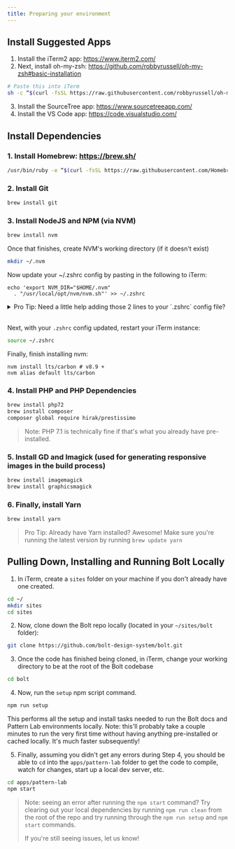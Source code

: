 ```yaml
---
title: Preparing your environment
---
```


## Install Suggested Apps

1. Install the iTerm2 app: https://www.iterm2.com/
2. Next, install oh-my-zsh: https://github.com/robbyrussell/oh-my-zsh#basic-installation
```bash
# Paste this into iTerm
sh -c “$(curl -fsSL https://raw.githubusercontent.com/robbyrussell/oh-my-zsh/master/tools/install.sh)”
```
3. Install the SourceTree app: https://www.sourcetreeapp.com/
4. Install the VS Code app: https://code.visualstudio.com/



## Install Dependencies

### 1. Install Homebrew: https://brew.sh/
```bash
/usr/bin/ruby -e “$(curl -fsSL https://raw.githubusercontent.com/Homebrew/install/master/install)”
```

### 2. Install Git
```bash
brew install git
```

### 3. Install NodeJS and NPM (via NVM)
```bash
brew install nvm
```

Once that finishes, create NVM's working directory (if it doesn't exist)
```bash
mkdir ~/.nvm
```

Now update your ~/.zshrc config by pasting in the following to iTerm:
```
echo 'export NVM_DIR="$HOME/.nvm"
  . "/usr/local/opt/nvm/nvm.sh"' >> ~/.zshrc
```

<details>
  <summary>Pro Tip: Need a little help adding those 2 lines to your `.zshrc` config file?</summary>
  <p>Did that previous command not automatically update your config file for some reason?</p>
  <ol>
    <li>Make sure to highlight and copy the code snippet above ^ to your clipboard ( CMD + C )</li>
    <li>Edit your <code>.zshrc</code> file by typing in the following into iTERM and hitting enter: <code>nano ~/.zshrc</code>
    <li>Next, go to the very bottom to your .zshrc config file by pressing CONTROL + V a few times to quickly jump to the bottom of the file.</li>
    <li>Then, hit enter to give yourself a little breathing room and go ahead and paste in the two lines copied from earlier ( CMD + V)</li>
    <li>Finally, save and exit by pressing CONTROL + X, Hitting Y, then pressing enter to comform overwriting your .zshrc file</li>
</ol>
</details>
<br>

Next, with your `.zshrc` config updated, restart your iTerm instance:
```bash
source ~/.zshrc
```

Finally, finish installing nvm: 
```
nvm install lts/carbon # v8.9 +
nvm alias default lts/carbon
```

### 4. Install PHP and PHP Dependencies
```bash
brew install php72
brew install composer
composer global require hirak/prestissimo
```

> Note: PHP 7.1 is technically fine if that's what you already have pre-installed.

### 5. Install GD and Imagick (used for generating responsive images in the build process)
```bash
brew install imagemagick
brew install graphicsmagick
```

### 6. Finally, install Yarn
```bash
brew install yarn
```

> Pro Tip: Already have Yarn installed? 
Awesome! Make sure you're running the latest version by running `brew update yarn`


## Pulling Down, Installing and Running Bolt Locally

1. In iTerm, create a `sites` folder on your machine if you don't already have one created.
```bash
cd ~/
mkdir sites
cd sites
```
2. Now, clone down the Bolt repo locally (located in your `~/sites/bolt` folder):
```bash
git clone https://github.com/bolt-design-system/bolt.git
```

3. Once the code has finished being cloned, in iTerm, change your working directory to be at the root of the Bolt codebase
```bash
cd bolt
```

4. Now, run the `setup` npm script command.

```bash
npm run setup
```

This performs all the setup and install tasks needed to run the Bolt docs and Pattern Lab environments locally. Note: this'll probably take a couple minutes to run the very first time without having anything pre-installed or cached locally. It's much faster subsequently!

5. Finally, assuming you didn't get any errors during Step 4, you should be able to `cd` into the `apps/pattern-lab` folder to get the code to compile, watch for changes, start up a local dev server, etc.
```bash
cd apps/pattern-lab
npm start
```

> Note: seeing an error after running the `npm start` command? Try clearing out your local dependencies by running `npm run clean` from the root of the repo and try running through the `npm run setup` and `npm start` commands. 
>
> If you're still seeing issues, let us know!
